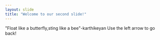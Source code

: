 ```yaml
---
layout: slide
title: "Welcome to our second slide!"
---
```

"Float like a butterfly,sting like a bee"-karthikeyan
Use the left arrow to go back!
